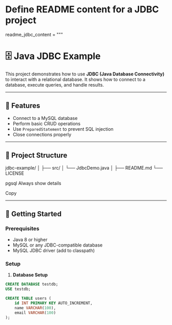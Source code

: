# Define README content for a JDBC project
readme_jdbc_content = """
# 🗄️ Java JDBC Example

This project demonstrates how to use **JDBC (Java Database Connectivity)** to interact with a relational database. It shows how to connect to a database, execute queries, and handle results.

---

## 📌 Features

- Connect to a MySQL database
- Perform basic CRUD operations
- Use `PreparedStatement` to prevent SQL injection
- Close connections properly

---

## 📂 Project Structure

jdbc-example/ │ ├── src/ │ └── JdbcDemo.java │ ├── README.md └── LICENSE

pgsql
Always show details

Copy

---

## 🚀 Getting Started

### Prerequisites

- Java 8 or higher
- MySQL or any JDBC-compatible database
- MySQL JDBC driver (add to classpath)

### Setup

1. **Database Setup**

```sql
CREATE DATABASE testdb;
USE testdb;

CREATE TABLE users (
    id INT PRIMARY KEY AUTO_INCREMENT,
    name VARCHAR(100),
    email VARCHAR(100)
);
